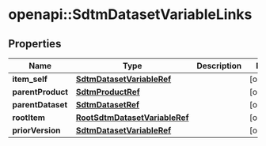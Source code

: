 # openapi::SdtmDatasetVariableLinks


## Properties
Name | Type | Description | Notes
------------ | ------------- | ------------- | -------------
**item_self** | [**SdtmDatasetVariableRef**](SdtmDatasetVariableRef.md) |  | [optional] 
**parentProduct** | [**SdtmProductRef**](SdtmProductRef.md) |  | [optional] 
**parentDataset** | [**SdtmDatasetRef**](SdtmDatasetRef.md) |  | [optional] 
**rootItem** | [**RootSdtmDatasetVariableRef**](RootSdtmDatasetVariableRef.md) |  | [optional] 
**priorVersion** | [**SdtmDatasetVariableRef**](SdtmDatasetVariableRef.md) |  | [optional] 


